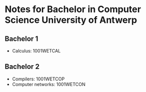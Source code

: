 # Notes for Bachelor in Computer Science University of Antwerp

## Bachelor 1
- Calculus: 1001WETCAL
## Bachelor 2
- Compilers: 1001WETCOP
- Computer networks: 1001WETCON
